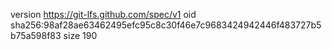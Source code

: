version https://git-lfs.github.com/spec/v1
oid sha256:98af28ae63462495efc95c8c30f46e7c9683424942446f483727b5b75a598f83
size 190
